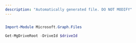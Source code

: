 ```yaml
---
description: "Automatically generated file. DO NOT MODIFY"
---
```


```powershell

Import-Module Microsoft.Graph.Files

Get-MgDriveRoot -DriveId $driveId

```